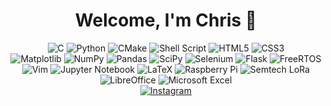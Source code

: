<h1 align="center" dir="auto"> Welcome, I'm Chris 👋 </h1>

<!-- div align="center" dir="auto">
  <img src="https://github-readme-stats.vercel.app/api?username=cschorn01&show_icons=true" alt="Repository Stats">
</div -->

<div align="center" dir="auto">
  <img alt="C" src="https://img.shields.io/badge/c-%2300599C.svg?style=for-the-badge&logo=c&logoColor=white">
  <img alt="Python" src="https://img.shields.io/badge/python-3670A0?style=for-the-badge&logo=python&logoColor=ffdd54">
  <img alt="CMake" src="https://img.shields.io/badge/CMake-%23008FBA.svg?style=for-the-badge&logo=cmake&logoColor=white">
  <img alt="Shell Script" src="https://img.shields.io/badge/shell_script-%23121011.svg?style=for-the-badge&logo=gnu-bash&logoColor=white">
  <img alt="HTML5" src="https://img.shields.io/badge/html5-%23E34F26.svg?style=for-the-badge&logo=html5&logoColor=white">
  <img alt="CSS3" src="https://img.shields.io/badge/css3-%231572B6.svg?style=for-the-badge&logo=css3&logoColor=white">
</div>

<div align="center" dir="auto">
  <img alt="Matplotlib" src="https://img.shields.io/badge/Matplotlib-%23ffffff.svg?style=for-the-badge&logo=Matplotlib&logoColor=black">
  <img alt="NumPy" src="https://img.shields.io/badge/numpy-%23013243.svg?style=for-the-badge&logo=numpy&logoColor=white">
  <img alt="Pandas" src="https://img.shields.io/badge/pandas-%23150458.svg?style=for-the-badge&logo=pandas&logoColor=white">
  <img alt="SciPy" src="https://img.shields.io/badge/SciPy-%230C55A5.svg?style=for-the-badge&logo=scipy&logoColor=%white">
  <img alt="Selenium" src="https://img.shields.io/badge/-selenium-%43B02A?style=for-the-badge&logo=selenium&logoColor=white">
  <img alt="Flask" src="https://img.shields.io/badge/flask-%23000.svg?style=for-the-badge&logo=flask&logoColor=white">
  <img alt="FreeRTOS" src="https://img.shields.io/badge/FreeRTOS-5CBA5B?style=for-the-badge">
</div>

<div align="center" dir="auto">
  <img alt="Vim" src="https://img.shields.io/badge/VIM-%2311AB00.svg?style=for-the-badge&logo=vim&logoColor=white">
  <img alt="Jupyter Notebook" src="https://img.shields.io/badge/jupyter-%23FA0F00.svg?style=for-the-badge&logo=jupyter&logoColor=white">
  <img alt="LaTeX" src="https://img.shields.io/badge/latex-%23008080.svg?style=for-the-badge&logo=latex&logoColor=white">
  <img alt="Raspberry Pi" src="https://img.shields.io/badge/-RaspberryPi-C51A4A?style=for-the-badge&logo=Raspberry-Pi">
  <img alt="Semtech LoRa" src="https://img.shields.io/badge/LoRa-1CAEED?style=for-the-badge">
  <img alt="LibreOffice" src="https://img.shields.io/badge/LibreOffice-%2318A303?style=for-the-badge&logo=LibreOffice&logoColor=white">
  <img alt="Microsoft Excel" src="https://img.shields.io/badge/Microsoft_Excel-217346?style=for-the-badge&logo=microsoft-excel&logoColor=white">
</div>

<div align="center" dir="auto">
  <a href="https://www.instagram.com/chris_schorn/">
    <img alt="Instagram" src="https://img.shields.io/badge/Instagram-%23E4405F.svg?style=for-the-badge&logo=Instagram&logoColor=white">
  </a>
</div>

<!-- div align="center" dir="auto"> <https://github.com/DenverCoder1/github-readme-streak-stats>
  <a href="https://git.io/streak-stats">
    <img alt="GitHub Streak" src="https://streak-stats.demolab.com/?user=cschorn01&theme=dark">
</div -->

<!-- div align="center" dir="auto">
  <img src="https://github-readme-stats.vercel.app/api/top-langs/?username=cschorn01&theme=blue-green" alt="Your Repository's Stats">
</div -->

<!--
**cschorn01/cschorn01** is a ✨ _special_ ✨ repository because its `README.md` (this file) appears on your GitHub profile.

[![Top Langs](https://github-readme-stats.vercel.app/api/top-langs/?username=cschorn01&layout=compact&theme=dark)](https://github.com/cschorn01)

![Hits](https://hitcounter.pythonanywhere.com/count/tag.svg?url=cschorn01)

![Profile View Counter](https://komarev.com/ghpvc/?username=cschorn01)

Here are some ideas to get you started:

- 🔭 I’m currently working on ...
- 🌱 I’m currently learning ...
- 👯 I’m looking to collaborate on ...
- 🤔 I’m looking for help with ...
- 💬 Ask me about ...
- 📫 How to reach me: ...
- 😄 Pronouns: ...
- ⚡ Fun fact: ...
-->
